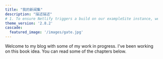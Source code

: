```yaml
---
title: "我的新闻集"
description: "描述描述"
# 1. To ensure Netlify triggers a build on our exampleSite instance, we need to change a file in the exampleSite directory.
theme_version: '2.8.2'
cascade:
  featured_image: '/images/gate.jpg'
---
```

Welcome to my blog with some of my work in progress. I've been working on this book idea. You can read some of the chapters below.
